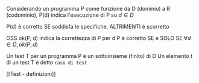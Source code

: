 Considerando un programma P come funzione da D (dominio) a R (codominio), P(d) indica l'esecuzione di P su $d \in D$

P(d) è corretto SE soddisfa le specifiche, ALTRIMENTI è scorretto

OSS ok(P, d) indica la correttezza di P per d
P è corretto SE e SOLO SE $\forall d \in D, ok(P, d)$

Un test T per un programma P è un sottoinsieme (finito) di D
Un elemento t di un test T è detto `caso di test`

[[Test - definizioni]]